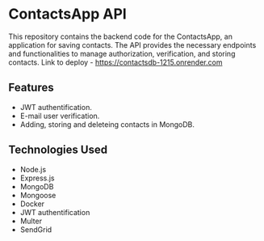 # ContactsApp API

This repository contains the backend code for the ContactsApp, an application for saving contacts. The API provides the necessary endpoints and functionalities to manage authorization, verification, and storing contacts.
Link to deploy - https://contactsdb-1215.onrender.com

## Features
- JWT authentification.
- E-mail user verification.
- Adding, storing and deleteing contacts in MongoDB. 

## Technologies Used
- Node.js
- Express.js
- MongoDB
- Mongoose
- Docker
- JWT authentification
- Multer
- SendGrid


